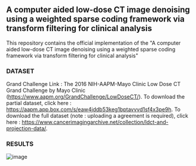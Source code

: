 ## A computer aided low-dose CT image denoising using a weighted sparse coding framework via transform filtering for clinical analysis

This repository contains the official implementation of the "A computer aided low-dose CT image denoising using a weighted sparse coding framework via transform filtering for clinical analysis"

### DATASET

Grand Challenge Link : The 2016 NIH-AAPM-Mayo Clinic Low Dose CT Grand Challenge by Mayo Clinic (https://www.aapm.org/GrandChallenge/LowDoseCT/). To download the partial dataset, click here : https://aapm.app.box.com/s/eaw4jddb53keg1bptavvvd1sf4x3pe9h. To download the full dataset (note : uploading a agreement is required), click here : https://www.cancerimagingarchive.net/collection/ldct-and-projection-data/.

### RESULTS

![image](https://github.com/user-attachments/assets/02e245ba-de38-443a-bca2-1efa735af02f)


            
